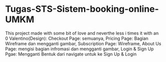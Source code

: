 # Tugas-STS-Sistem-booking-online-UMKM
This project made with some bit of love and neverthe less i times it with an 0
Valentino(Design): Checkout Page: semuanya, Pricing Page: Bagian Wireframe dan mengganti gambar, Subscription Page: Wireframe, About Us Page: mengisi bagian infromasi dan mengganti gambar, Login & Sign Up Pgae: Mengganti Bentuk dari navigate untuk ke Sign Up & Login 
